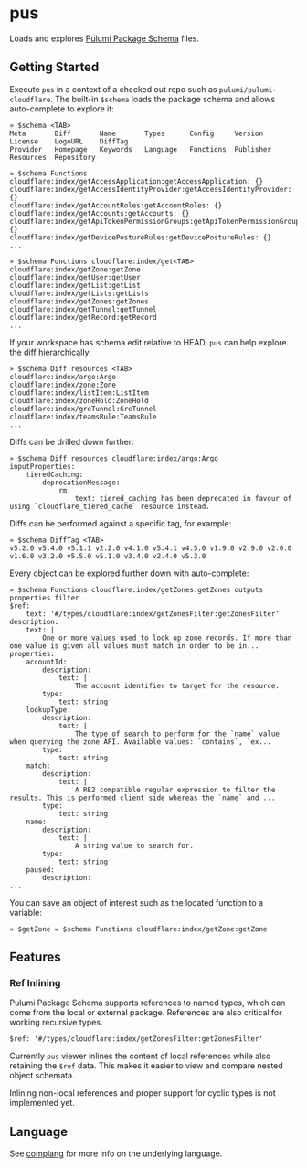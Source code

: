 # pus

Loads and explores [Pulumi Package Schema](https://www.pulumi.com/docs/using-pulumi/pulumi-packages/schema/) files.

## Getting Started

Execute `pus` in a context of a checked out repo such as `pulumi/pulumi-cloudflare`. The built-in
`$schema` loads the package schema and allows auto-complete to explore it:

    » $schema <TAB>
    Meta       Diff       Name       Types      Config     Version    License    LogoURL    DiffTag
    Provider   Homepage   Keywords   Language   Functions  Publisher  Resources  Repository

    » $schema Functions
    cloudflare:index/getAccessApplication:getAccessApplication: {}
    cloudflare:index/getAccessIdentityProvider:getAccessIdentityProvider: {}
    cloudflare:index/getAccountRoles:getAccountRoles: {}
    cloudflare:index/getAccounts:getAccounts: {}
    cloudflare:index/getApiTokenPermissionGroups:getApiTokenPermissionGroups: {}
    cloudflare:index/getDevicePostureRules:getDevicePostureRules: {}
    ...

    » $schema Functions cloudflare:index/get<TAB>
    cloudflare:index/getZone:getZone
    cloudflare:index/getUser:getUser
    cloudflare:index/getList:getList
    cloudflare:index/getLists:getLists
    cloudflare:index/getZones:getZones
    cloudflare:index/getTunnel:getTunnel
    cloudflare:index/getRecord:getRecord
    ...

If your workspace has schema edit relative to HEAD, `pus` can help explore the diff hierarchically:

    » $schema Diff resources <TAB>
    cloudflare:index/argo:Argo                    cloudflare:index/zone:Zone
    cloudflare:index/listItem:ListItem            cloudflare:index/zoneHold:ZoneHold
    cloudflare:index/greTunnel:GreTunnel          cloudflare:index/teamsRule:TeamsRule
    ...

Diffs can be drilled down further:

    » $schema Diff resources cloudflare:index/argo:Argo
    inputProperties:
        tieredCaching:
            deprecationMessage:
                rm:
                    text: tiered_caching has been deprecated in favour of using `cloudflare_tiered_cache` resource instead.

Diffs can be performed against a specific tag, for example:

    » $schema DiffTag <TAB>
    v5.2.0 v5.4.0 v5.1.1 v2.2.0 v4.1.0 v5.4.1 v4.5.0 v1.9.0 v2.9.0 v2.0.0 v1.6.0 v3.2.0 v5.5.0 v5.1.0 v3.4.0 v2.4.0 v5.3.0

Every object can be explored further down with auto-complete:

    » $schema Functions cloudflare:index/getZones:getZones outputs properties filter
    $ref:
        text: '#/types/cloudflare:index/getZonesFilter:getZonesFilter'
    description:
        text: |
            One or more values used to look up zone records. If more than one value is given all values must match in order to be in...
    properties:
        accountId:
            description:
                text: |
                    The account identifier to target for the resource.
            type:
                text: string
        lookupType:
            description:
                text: |
                    The type of search to perform for the `name` value when querying the zone API. Available values: `contains`, `ex...
            type:
                text: string
        match:
            description:
                text: |
                    A RE2 compatible regular expression to filter the       results. This is performed client side whereas the `name` and ...
            type:
                text: string
        name:
            description:
                text: |
                    A string value to search for.
            type:
                text: string
        paused:
            description:
    ...

You can save an object of interest such as the located function to a variable:

    » $getZone = $schema Functions cloudflare:index/getZone:getZone

## Features

### Ref Inlining

Pulumi Package Schema supports references to named types, which can come from the local or external
package. References are also critical for working recursive types.

```
$ref: '#/types/cloudflare:index/getZonesFilter:getZonesFilter'
```

Currently `pus` viewer inlines the content of local references while also retaining the `$ref` data.
This makes it easier to view and compare nested object schemata.

Inlining non-local references and proper support for cyclic types is not implemented yet.

## Language

See [complang](https://github.com/t0yv0/complang) for more info on the underlying language.
